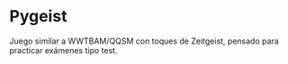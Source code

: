 # Pygeist
Juego similar a WWTBAM/QQSM con toques de Zeitgeist, pensado para practicar exámenes tipo test.
